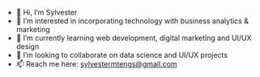 - 👋 Hi, I’m Sylvester
- 👀 I’m interested in incorporating technology with business analytics & marketing
- 🌱 I’m currently learning web development, digital marketing and UI/UX design
- 💞️ I’m looking to collaborate on data science and UI/UX projects
- 📫 Reach me here: sylvestermtengs@gmail.com


